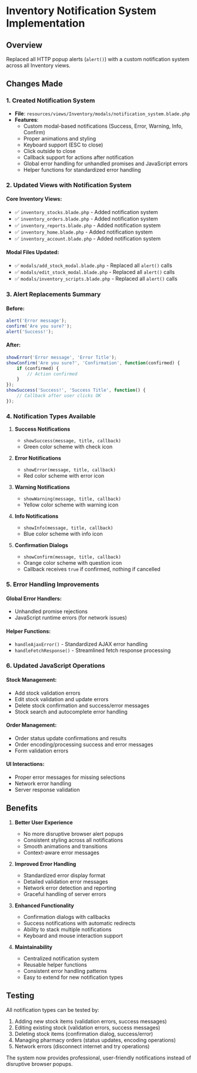 # Inventory Notification System Implementation

## Overview
Replaced all HTTP popup alerts (`alert()`) with a custom notification system across all Inventory views.

## Changes Made

### 1. Created Notification System
- **File**: `resources/views/Inventory/modals/notification_system.blade.php`
- **Features**:
  - Custom modal-based notifications (Success, Error, Warning, Info, Confirm)
  - Proper animations and styling
  - Keyboard support (ESC to close)
  - Click outside to close
  - Callback support for actions after notification
  - Global error handling for unhandled promises and JavaScript errors
  - Helper functions for standardized error handling

### 2. Updated Views with Notification System

#### Core Inventory Views:
- ✅ `inventory_stocks.blade.php` - Added notification system
- ✅ `inventory_orders.blade.php` - Added notification system  
- ✅ `inventory_reports.blade.php` - Added notification system
- ✅ `inventory_home.blade.php` - Added notification system
- ✅ `inventory_account.blade.php` - Added notification system

#### Modal Files Updated:
- ✅ `modals/add_stock_modal.blade.php` - Replaced all `alert()` calls
- ✅ `modals/edit_stock_modal.blade.php` - Replaced all `alert()` calls
- ✅ `modals/inventory_scripts.blade.php` - Replaced all `alert()` calls

### 3. Alert Replacements Summary

#### Before:
```javascript
alert('Error message');
confirm('Are you sure?');
alert('Success!');
```

#### After:
```javascript
showError('Error message', 'Error Title');
showConfirm('Are you sure?', 'Confirmation', function(confirmed) {
    if (confirmed) {
        // Action confirmed
    }
});
showSuccess('Success!', 'Success Title', function() {
    // Callback after user clicks OK
});
```

### 4. Notification Types Available

1. **Success Notifications**
   - `showSuccess(message, title, callback)`
   - Green color scheme with check icon

2. **Error Notifications**
   - `showError(message, title, callback)`
   - Red color scheme with error icon

3. **Warning Notifications**
   - `showWarning(message, title, callback)`
   - Yellow color scheme with warning icon

4. **Info Notifications**
   - `showInfo(message, title, callback)`
   - Blue color scheme with info icon

5. **Confirmation Dialogs**
   - `showConfirm(message, title, callback)`
   - Orange color scheme with question icon
   - Callback receives `true` if confirmed, nothing if cancelled

### 5. Error Handling Improvements

#### Global Error Handlers:
- Unhandled promise rejections
- JavaScript runtime errors (for network issues)

#### Helper Functions:
- `handleAjaxError()` - Standardized AJAX error handling
- `handleFetchResponse()` - Streamlined fetch response processing

### 6. Updated JavaScript Operations

#### Stock Management:
- Add stock validation errors
- Edit stock validation and update errors  
- Delete stock confirmation and success/error messages
- Stock search and autocomplete error handling

#### Order Management:
- Order status update confirmations and results
- Order encoding/processing success and error messages
- Form validation errors

#### UI Interactions:
- Proper error messages for missing selections
- Network error handling
- Server response validation

## Benefits

1. **Better User Experience**
   - No more disruptive browser alert popups
   - Consistent styling across all notifications
   - Smooth animations and transitions
   - Context-aware error messages

2. **Improved Error Handling**
   - Standardized error display format
   - Detailed validation error messages
   - Network error detection and reporting
   - Graceful handling of server errors

3. **Enhanced Functionality**
   - Confirmation dialogs with callbacks
   - Success notifications with automatic redirects
   - Ability to stack multiple notifications
   - Keyboard and mouse interaction support

4. **Maintainability**
   - Centralized notification system
   - Reusable helper functions
   - Consistent error handling patterns
   - Easy to extend for new notification types

## Testing

All notification types can be tested by:
1. Adding new stock items (validation errors, success messages)
2. Editing existing stock (validation errors, success messages)
3. Deleting stock items (confirmation dialog, success/error)
4. Managing pharmacy orders (status updates, encoding operations)
5. Network errors (disconnect internet and try operations)

The system now provides professional, user-friendly notifications instead of disruptive browser popups.